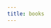 ```yaml
---
title: books
---
```


<script>
fetch('https://jamesbvaughan.com/.netlify/functions/books')
  .then(x => x.json())
  .then(x => console.log(x))
</script>
